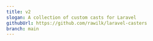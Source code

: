 ```yaml
---
title: v2
slogan: A collection of custom casts for Laravel
githubUrl: https://github.com/rawilk/laravel-casters
branch: main
---
```

